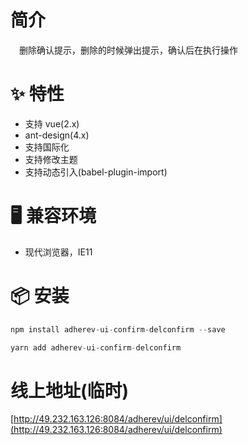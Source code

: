 # 简介
&ensp;&ensp;删除确认提示，删除的时候弹出提示，确认后在执行操作

# ✨ 特性
- 支持 vue(2.x)
- ant-design(4.x)
- 支持国际化
- 支持修改主题
- 支持动态引入(babel-plugin-import)

# 🖥 兼容环境
- 现代浏览器，IE11

# 📦 安装
```javascript
npm install adherev-ui-confirm-delconfirm --save
``` 

```javascript
yarn add adherev-ui-confirm-delconfirm
```

# 线上地址(临时)
[http://49.232.163.126:8084/adherev/ui/delconfirm](http://49.232.163.126:8084/adherev/ui/delconfirm)

